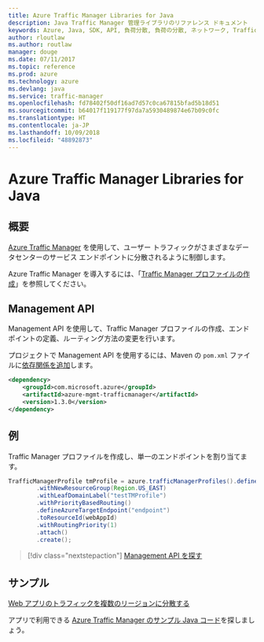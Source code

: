 ```yaml
---
title: Azure Traffic Manager Libraries for Java
description: Java Traffic Manager 管理ライブラリのリファレンス ドキュメント
keywords: Azure, Java, SDK, API, 負荷分散, 負荷の分散, ネットワーク, Traffic Manager
author: rloutlaw
ms.author: routlaw
manager: douge
ms.date: 07/11/2017
ms.topic: reference
ms.prod: azure
ms.technology: azure
ms.devlang: java
ms.service: traffic-manager
ms.openlocfilehash: fd78402f50df16ad7d57c0ca67815bfad5b18d51
ms.sourcegitcommit: b64017f119177f97da7a5930489874e67b09c0fc
ms.translationtype: HT
ms.contentlocale: ja-JP
ms.lasthandoff: 10/09/2018
ms.locfileid: "48892873"
---
```

# <a name="azure-traffic-manager-libraries-for-java"></a>Azure Traffic Manager Libraries for Java

## <a name="overview"></a>概要

[Azure Traffic Manager](/azure/traffic-manager/traffic-manager-overview) を使用して、ユーザー トラフィックがさまざまなデータセンターのサービス エンドポイントに分散されるように制御します。

Azure Traffic Manager を導入するには、「[Traffic Manager プロファイルの作成](/azure/traffic-manager/traffic-manager-create-profile)」を参照してください。

## <a name="management-api"></a>Management API

Management API を使用して、Traffic Manager プロファイルの作成、エンドポイントの定義、ルーティング方法の変更を行います。 

プロジェクトで Management API を使用するには、Maven の `pom.xml` ファイルに[依存関係を追加](https://maven.apache.org/guides/getting-started/index.html#How_do_I_use_external_dependencies)します。  

```XML
<dependency>
    <groupId>com.microsoft.azure</groupId>
    <artifactId>azure-mgmt-trafficmanager</artifactId>
    <version>1.3.0</version>
</dependency>
```   

## <a name="example"></a>例

Traffic Manager プロファイルを作成し、単一のエンドポイントを割り当てます。

```java
TrafficManagerProfile tmProfile = azure.trafficManagerProfiles().define("testTMProfile")
        .withNewResourceGroup(Region.US_EAST)
        .withLeafDomainLabel("testTMProfile")
        .withPriorityBasedRouting()
        .defineAzureTargetEndpoint("endpoint")
        .toResourceId(webAppId)
        .withRoutingPriority(1)
        .attach()
        .create();
```

> [!div class="nextstepaction"]
> [Management API を探す](/java/api/overview/azure/trafficmanager/management)

## <a name="samples"></a>サンプル

[Web アプリのトラフィックを複数のリージョンに分散する](https://github.com/Azure-Samples/traffic-manager-java-manage-profiles)

アプリで利用できる [Azure Traffic Manager のサンプル Java コード](https://azure.microsoft.com/resources/samples/?platform=java&term=traffic)を探しましょう。

